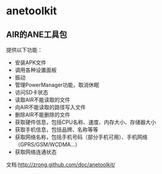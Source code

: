 anetoolkit
==========

## AIR的ANE工具包

提供以下功能：

* 安装APK文件
* 调用各种设置面板
* 振动
* 管理PowerManager功能，取消休眠
* 访问SD卡状态
* 读取AIR不能读取的文件
* 向AIR不能读取的路径写入文件
* 删除AIR不能删除的文件
* 获取硬件信息，包括CPU名称、速度、内存大小、存储器大小
* 获取手机信息，包括品牌、名称等等
* 获取网络名称，包括手机号码（部分手机可用）、手机网络（GPRS/GSM/WCDMA...）
* 获取网络连通状态

文档:<http://zrong.github.com/doc/anetoolkit/>
